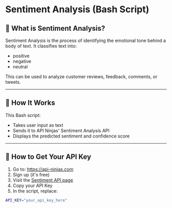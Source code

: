 # Sentiment Analysis (Bash Script)

## 📌 What is Sentiment Analysis?

Sentiment Analysis is the process of identifying the emotional tone behind a body of text. It classifies text into:
- positive
- negative
- neutral

This can be used to analyze customer reviews, feedback, comments, or tweets.

---

## 🧪 How It Works

This Bash script:
- Takes user input as text
- Sends it to API Ninjas' Sentiment Analysis API
- Displays the predicted sentiment and confidence score

---

## 🔑 How to Get Your API Key

1. Go to: https://api-ninjas.com
2. Sign up (it's free)
3. Visit the [Sentiment API page](https://api-ninjas.com/api/sentiment)
4. Copy your API Key
5. In the script, replace:

```bash
API_KEY="your_api_key_here"
